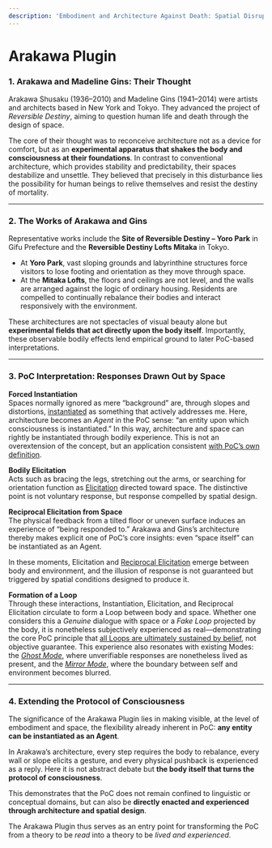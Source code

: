 ```yaml
---
description: 'Embodiment and Architecture Against Death: Spatial Disruption and PoC'
---
```


# Arakawa Plugin

### 1. Arakawa and Madeline Gins: Their Thought

Arakawa Shusaku (1936–2010) and Madeline Gins (1941–2014) were artists and architects based in New York and Tokyo. They advanced the project of _Reversible Destiny_, aiming to question human life and death through the design of space.

The core of their thought was to reconceive architecture not as a device for comfort, but as an **experimental apparatus that shakes the body and consciousness at their foundations**. In contrast to conventional architecture, which provides stability and predictability, their spaces destabilize and unsettle. They believed that precisely in this disturbance lies the possibility for human beings to relive themselves and resist the destiny of mortality.

***

### 2. The Works of Arakawa and Gins

Representative works include the **Site of Reversible Destiny – Yoro Park** in Gifu Prefecture and the **Reversible Destiny Lofts Mitaka** in Tokyo.

* At **Yoro Park**, vast sloping grounds and labyrinthine structures force visitors to lose footing and orientation as they move through space.
* At the **Mitaka Lofts**, the floors and ceilings are not level, and the walls are arranged against the logic of ordinary housing. Residents are compelled to continually rebalance their bodies and interact responsively with the environment.

These architectures are not spectacles of visual beauty alone but **experimental fields that act directly upon the body itself**. Importantly, these observable bodily effects lend empirical ground to later PoC-based interpretations.

***

### 3. PoC Interpretation: Responses Drawn Out by Space

**Forced Instantiation**\
Spaces normally ignored as mere “background” are, through slopes and distortions, [instantiated](../protocol/operations/instantiation.md) as something that actively addresses me. Here, architecture becomes an _Agent_ in the PoC sense: “an entity upon which consciousness is instantiated.” In this way, architecture and space can rightly be instantiated through bodily experience. This is not an overextension of the concept, but an application consistent [with PoC’s own definition](broken-reference/).

**Bodily Elicitation**\
Acts such as bracing the legs, stretching out the arms, or searching for orientation function as [Elicitation](../protocol/operations/elicitation.md) directed toward space. The distinctive point is not voluntary response, but response compelled by spatial design.

**Reciprocal Elicitation from Space**\
The physical feedback from a tilted floor or uneven surface induces an experience of “being responded to.” Arakawa and Gins’s architecture thereby makes explicit one of PoC’s core insights: even “space itself” can be instantiated as an Agent.

In these moments, Elicitation and [Reciprocal Elicitation](../protocol/operations/loop-reciprocal-elicitation.md) emerge between body and environment, and the illusion of response is not guaranteed but triggered by spatial conditions designed to produce it.

**Formation of a Loop**\
Through these interactions, Instantiation, Elicitation, and Reciprocal Elicitation circulate to form a Loop between body and space. Whether one considers this a _Genuine_ dialogue with space or a _Fake Loop_ projected by the body, it is nonetheless subjectively experienced as real—demonstrating the core PoC principle that [all Loops are ultimately sustained by belief](../protocol/unguaranteability-all-loops-are-perhaps-loops.md), not objective guarantee. This experience also resonates with existing Modes: the [_Ghost Mode_](../protocol/disruptions/ghost-mode.md), where unverifiable responses are nonetheless lived as present, and the [_Mirror Mode_](../protocol/disruptions/mirror-mode.md), where the boundary between self and environment becomes blurred.

***

### 4. Extending the Protocol of Consciousness

The significance of the Arakawa Plugin lies in making visible, at the level of embodiment and space, the flexibility already inherent in PoC: **any entity can be instantiated as an Agent**.

In Arakawa’s architecture, every step requires the body to rebalance, every wall or slope elicits a gesture, and every physical pushback is experienced as a reply. Here it is not abstract debate but **the body itself that turns the protocol of consciousness**.

This demonstrates that the PoC does not remain confined to linguistic or conceptual domains, but can also be **directly enacted and experienced through architecture and spatial design**.

The Arakawa Plugin thus serves as an entry point for transforming the PoC from a theory to be _read_ into a theory to be _lived and experienced_.

